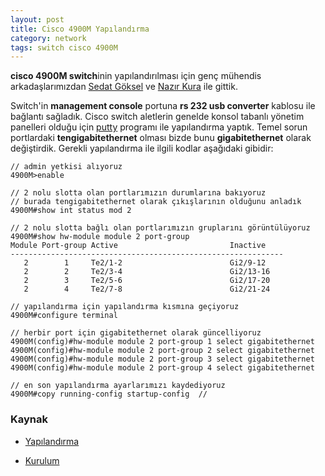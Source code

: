 ```yaml
---
layout: post
title: Cisco 4900M Yapılandırma
category: network
tags: switch cisco 4900M
---
```


**cisco 4900M switch**inin yapılandırılması için genç mühendis arkadaşlarımızdan [Sedat Göksel](http://www.linkedin.com/profile/view?id=94845056) ve [Nazır Kura](http://www.linkedin.com/profile/view?id=81321761) ile gittik.

Switch'in **management console** portuna **rs 232 usb converter** kablosu ile bağlantı sağladık. Cisco switch aletlerin genelde konsol tabanlı yönetim panelleri olduğu için [putty](http://www.putty.org/) programı ile yapılandırma yaptık. Temel sorun portlardaki **tengigabitethernet** olması bizde bunu **gigabitethernet** olarak değiştirdik. Gerekli yapılandırma ile ilgili kodlar aşağıdaki gibidir:

	// admin yetkisi alıyoruz
	4900M>enable 

	// 2 nolu slotta olan portlarımızın durumlarına bakıyoruz
	// burada tengigabitethernet olarak çıkışlarının olduğunu anladık
	4900M#show int status mod 2

	// 2 nolu slotta bağlı olan portlarımızın gruplarını görüntülüyoruz
	4900M#show hw-module module 2 port-group
	Module Port-group Active                         Inactive
	-------------------------------------------------------------
	   2        1     Te2/1-2                        Gi2/9-12
	   2        2     Te2/3-4                        Gi2/13-16
	   2        3     Te2/5-6                        Gi2/17-20
	   2        4     Te2/7-8                        Gi2/21-24

	// yapılandırma için yapılandırma kısmına geçiyoruz
	4900M#configure terminal

	// herbir port için gigabitethernet olarak güncelliyoruz
	4900M(config)#hw-module module 2 port-group 1 select gigabitethernet
	4900M(config)#hw-module module 2 port-group 2 select gigabitethernet
	4900M(config)#hw-module module 2 port-group 3 select gigabitethernet
	4900M(config)#hw-module module 2 port-group 4 select gigabitethernet

	// en son yapılandırma ayarlarımızı kaydediyoruz
	4900M#copy running-config startup-config  //


### Kaynak

- [Yapılandırma](http://www.cisco.com/en/US/docs/switches/lan/catalyst4500/12.2/54sg/configuration/guide/sw_int.pdf)

- [Kurulum](http://www.cisco.com/en/US/docs/switches/lan/catalyst4900/4900M/installation/guide/01intro.html)
